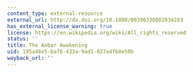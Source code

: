 ```yaml
---
content_type: external-resource
external_url: http://dx.doi.org/10.1080/00396330802034283
has_external_license_warning: true
license: https://en.wikipedia.org/wiki/All_rights_reserved
status: ''
title: The Anbar Awakening
uid: 195a48e5-baf6-433a-9ad1-027a4f60e50b
wayback_url: ''
---
```

